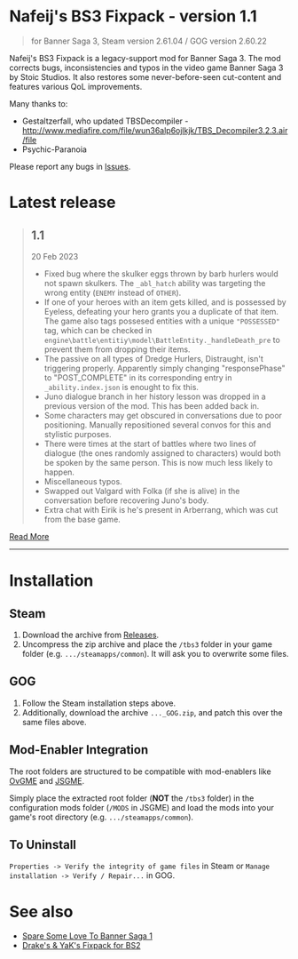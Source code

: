 # Nafeij's BS3 Fixpack - version 1.1

> for Banner Saga 3, Steam version 2.61.04 / GOG version 2.60.22

Nafeij's BS3 Fixpack is a legacy-support mod for Banner Saga 3.
The mod corrects bugs, inconsistencies and typos in the video game Banner Saga 3 by Stoic Studios. It also restores some never-before-seen cut-content and features various QoL improvements.

Many thanks to:
 - Gestaltzerfall, who updated TBSDecompiler - http://www.mediafire.com/file/wun36alp6ojlkjk/TBS_Decompiler3.2.3.air/file
 - Psychic-Paranoia

Please report any bugs in [Issues](../../issues).

# Latest release

> ## 1.1
> 20 Feb 2023
> - Fixed bug where the skulker eggs thrown by barb hurlers would not spawn skulkers. The `_abl_hatch` ability was targeting the wrong entity (`ENEMY` instead of `OTHER`).
> - If one of your heroes with an item gets killed, and is possessed by Eyeless, defeating your hero grants you a duplicate of that item. The game also tags possesed entities with a unique `"POSSESSED"` tag, which can be checked in `engine\battle\entitiy\model\BattleEntity._handleDeath_pre` to prevent them from dropping their items.
> - The passive on all types of Dredge Hurlers, Distraught, isn't triggering properly. Apparently simply changing "responsePhase" to "POST_COMPLETE" in its corresponding entry in `_ability.index.json` is enought to fix this.
> - Juno dialogue branch in her history lesson was dropped in a previous version of the mod. This has been added back in.
> - Some characters may get obscured in conversations due to poor positioning. Manually repositioned several convos for this and stylistic purposes.
> - There were times at the start of battles where two lines of dialogue (the ones randomly assigned to characters) would both be spoken by the same person. This is now much less likely to happen.
> - Miscellaneous typos.
> - Swapped out Valgard with Folka (if she is alive) in the conversation before recovering Juno's body.
> - Extra chat with Eirik is he's present in Arberrang, which was cut from the base game.

[Read More](/CHANGELOG.md)

---

# Installation

## Steam

1. Download the archive from [Releases](../../releases).
2. Uncompress the zip archive and place the `/tbs3` folder in your game folder (e.g. `.../steamapps/common`). It will ask you to overwrite some files.

## GOG

1. Follow the Steam installation steps above.
2. Additionally, download the archive `..._GOG.zip`, and patch this over the same files above.

## Mod-Enabler Integration

The root folders are structured to be compatible with mod-enablers like [OvGME](jweisner/ovgme) and [JSGME](https://www.subsim.com/radioroom/showthread.php?t=204594).

Simply place the extracted root folder (**NOT** the `/tbs3` folder) in the configuration mods folder (`/MODS` in JSGME) and load the mods into your game's root directory (e.g. `.../steamapps/common`).


## To Uninstall

`Properties -> Verify the integrity of game files` in Steam or `Manage installation -> Verify / Repair...` in GOG.

# See also

- [Spare Some Love To Banner Saga 1](../../../YaK-s-SSLTBS1-Fixpack)
- [Drake's & YaK's Fixpack for BS2](../../../Drake-s-and-YaK-s-Unofficial-Fixpack-for-BS2)
